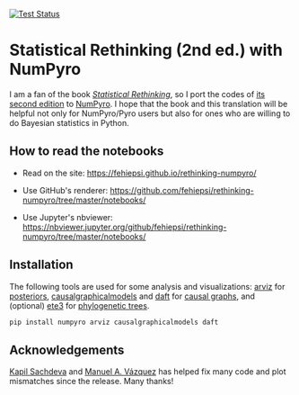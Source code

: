 [![Test Status](https://github.com/fehiepsi/rethinking-numpyro/workflows/CI/badge.svg)](https://github.com/fehiepsi/rethinking-numpyro/actions)
# Statistical Rethinking (2nd ed.) with NumPyro

I am a fan of the book [*Statistical Rethinking*](https://xcelab.net/rm/statistical-rethinking/), so I port the codes of [its second edition](https://github.com/rmcelreath/rethinking) to [NumPyro](https://github.com/pyro-ppl/numpyro). I hope that the book and this translation will be helpful not only for NumPyro/Pyro users but also for ones who are willing to do Bayesian statistics in Python.

## How to read the notebooks

+ Read on the site: https://fehiepsi.github.io/rethinking-numpyro/

+ Use GitHub's renderer: https://github.com/fehiepsi/rethinking-numpyro/tree/master/notebooks/

+ Use Jupyter's nbviewer: https://nbviewer.jupyter.org/github/fehiepsi/rethinking-numpyro/tree/master/notebooks/

## Installation

The following tools are used for some analysis and visualizations: [arviz](https://arviz-devs.github.io/arviz/) for [posteriors](https://en.wikipedia.org/wiki/Posterior_probability), [causalgraphicalmodels](https://github.com/ijmbarr/causalgraphicalmodels) and [daft](https://docs.daft-pgm.org/en/latest/) for [causal graphs](https://en.wikipedia.org/wiki/Causal_graph), and (optional) [ete3](http://etetoolkit.org/) for [phylogenetic trees](https://en.wikipedia.org/wiki/Phylogenetic_tree).

```sh
pip install numpyro arviz causalgraphicalmodels daft
```

## Acknowledgements

[Kapil Sachdeva](https://github.com/ksachdeva) and [Manuel A. Vázquez](https://github.com/manuvazquez) has helped fix many code and plot mismatches since the release. Many thanks!
